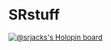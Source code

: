 # SRstuff

[![@srjacks's Holopin board](https://holopin.io/api/user/board?user=srjacks)](https://holopin.io/@srjacks)
